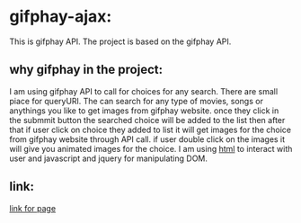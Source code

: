 # gifphay-ajax:
This is gifphay API. The project is based on the gifphay API. 
## why gifphay in the project:
I am using gifphay API to call for choices for any search. There are small piace for queryURl. The can search for any type of movies, songs or anythings you like to get images from gifphay website. once they click in the submmit button the searched choice will be added to the list then after that if user click on choice they added to list it will get images for the choice from gifphay website through API call. 
if user double click on the images it will give you animated images for the choice. I am using [html](https://github.com/lamashree/gifphay-ajax/blob/master/index.html) to interact with user and javascript and jquery for manipulating DOM.
## link:
[link for page](https://lamashree.github.io/gifphay-ajax)